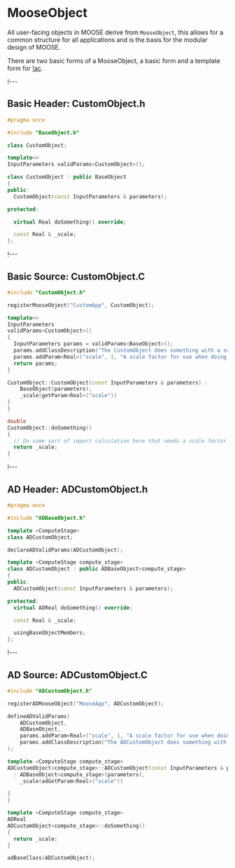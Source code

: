 # MooseObject

All user-facing objects in MOOSE derive from `MooseObject`, this allows for a common structure
for all applications and is the basis for the modular design of MOOSE.

There are two basic forms of a MooseObject, a basic form and a template form for [!ac](AD).

!---

## Basic Header: CustomObject.h

```C++
#pragma once

#include "BaseObject.h"

class CustomObject;

template<>
InputParameters validParams<CustomObject>();

class CustomObject : public BaseObject
{
public:
  CustomObject(const InputParameters & parameters);

protected:

  virtual Real doSomething() override;

  const Real & _scale;
};
```

!---

## Basic Source: CustomObject.C

```C++
#include "CustomObject.h"

registerMooseObject("CustomApp", CustomObject);

template<>
InputParameters
validParams<CustomObject>()
{
  InputParameters params = validParams<BaseObject>();
  params.addClassDescription("The CustomObject does something with a scale parameter.");
  params.addParam<Real>("scale", 1, "A scale factor for use when doing something.");
  return params;
}

CustomObject::CustomObject(const InputParameters & parameters) :
    BaseObject(parameters),
    _scale(getParam<Real>("scale"))
{
}

double
CustomObject::doSomething()
{
  // Do some sort of import calculation here that needs a scale factor
  return _scale;
}
```

!---

## AD Header: ADCustomObject.h

```cpp
#pragma once

#include "ADBaseObject.h"

template <ComputeStage>
class ADCustomObject;

declareADValidParams(ADCustomObject);

template <ComputeStage compute_stage>
class ADCustomObject : public ADBaseObject<compute_stage>
{
public:
  ADCustomObject(const InputParameters & parameters);

protected:
  virtual ADReal doSomething() override;

  const Real & _scale;

  usingBaseObjectMembers;
};
```

!---

## AD Source: ADCustomObject.C

```cpp
#include "ADCustomObject.h"

registerADMooseObject("MooseApp", ADCustomObject);

defineADValidParams(
    ADCustomObject,
    ADBaseObject,
    params.addParam<Real>("scale", 1, "A scale factor for use when doing something.");
    params.addClassDescription("The ADCustomObject does something with a scale parameter.");
);

template <ComputeStage compute_stage>
ADCustomObject<compute_stage>::ADCustomObject(const InputParameters & parameters)
  : ADBaseObject<compute_stage>(parameters),
    _scale(adGetParam<Real>("scale"))

{
}

template <ComputeStage compute_stage>
ADReal
ADCustomObject<compute_stage>::doSomething()
{
  return _scale;
}

adBaseClass(ADCustomObject);
```
